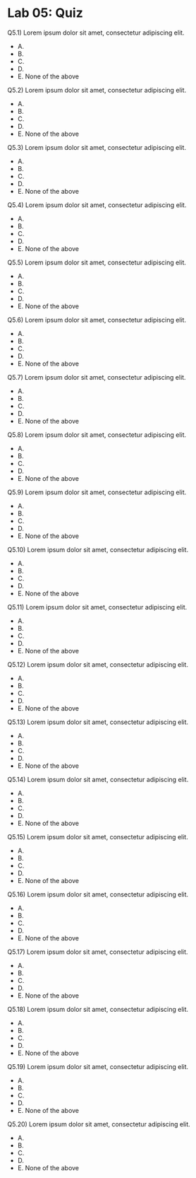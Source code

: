 # Lab 05: Quiz

Q5.1) Lorem ipsum dolor sit amet, consectetur adipiscing elit.

- A.
- B.
- C.
- D.
- E. None of the above

Q5.2) Lorem ipsum dolor sit amet, consectetur adipiscing elit.

- A.
- B.
- C.
- D.
- E. None of the above

Q5.3) Lorem ipsum dolor sit amet, consectetur adipiscing elit.

- A.
- B.
- C.
- D.
- E. None of the above

Q5.4) Lorem ipsum dolor sit amet, consectetur adipiscing elit.

- A.
- B.
- C.
- D.
- E. None of the above

Q5.5) Lorem ipsum dolor sit amet, consectetur adipiscing elit.

- A.
- B.
- C.
- D.
- E. None of the above

Q5.6) Lorem ipsum dolor sit amet, consectetur adipiscing elit.

- A.
- B.
- C.
- D.
- E. None of the above

Q5.7) Lorem ipsum dolor sit amet, consectetur adipiscing elit.

- A.
- B.
- C.
- D.
- E. None of the above

Q5.8) Lorem ipsum dolor sit amet, consectetur adipiscing elit.

- A.
- B.
- C.
- D.
- E. None of the above

Q5.9) Lorem ipsum dolor sit amet, consectetur adipiscing elit.

- A.
- B.
- C.
- D.
- E. None of the above

Q5.10) Lorem ipsum dolor sit amet, consectetur adipiscing elit.

- A.
- B.
- C.
- D.
- E. None of the above

Q5.11) Lorem ipsum dolor sit amet, consectetur adipiscing elit.

- A.
- B.
- C.
- D.
- E. None of the above

Q5.12) Lorem ipsum dolor sit amet, consectetur adipiscing elit.

- A.
- B.
- C.
- D.
- E. None of the above

Q5.13) Lorem ipsum dolor sit amet, consectetur adipiscing elit.

- A.
- B.
- C.
- D.
- E. None of the above

Q5.14) Lorem ipsum dolor sit amet, consectetur adipiscing elit.

- A.
- B.
- C.
- D.
- E. None of the above

Q5.15) Lorem ipsum dolor sit amet, consectetur adipiscing elit.

- A.
- B.
- C.
- D.
- E. None of the above

Q5.16) Lorem ipsum dolor sit amet, consectetur adipiscing elit.

- A.
- B.
- C.
- D.
- E. None of the above

Q5.17) Lorem ipsum dolor sit amet, consectetur adipiscing elit.

- A.
- B.
- C.
- D.
- E. None of the above

Q5.18) Lorem ipsum dolor sit amet, consectetur adipiscing elit.

- A.
- B.
- C.
- D.
- E. None of the above

Q5.19) Lorem ipsum dolor sit amet, consectetur adipiscing elit.

- A.
- B.
- C.
- D.
- E. None of the above

Q5.20) Lorem ipsum dolor sit amet, consectetur adipiscing elit.

- A.
- B.
- C.
- D.
- E. None of the above
